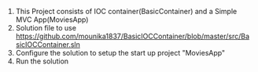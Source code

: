 1) This Project consists of IOC container(BasicContainer) and a Simple MVC App(MoviesApp)
2) Solution file to use
    https://github.com/mounika1837/BasicIOCContainer/blob/master/src/BasicIOCContainer.sln
3) Configure the solution to setup the start up project "MoviesApp"
4) Run the solution

